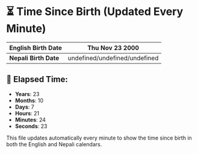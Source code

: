 # ⏳ Time Since Birth (Updated Every Minute)

| **English Birth Date** | Thu Nov 23 2000 |
|------------------------|-------------------------------------|
| **Nepali Birth Date**  | undefined/undefined/undefined                  |

## 📅 Elapsed Time:

- **Years**: 23
- **Months**: 10
- **Days**: 7
- **Hours**: 21
- **Minutes**: 24
- **Seconds**: 23

This file updates automatically every minute to show the time since birth in both the English and Nepali calendars.